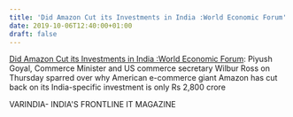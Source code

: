 ```yaml
---
title: 'Did Amazon Cut its Investments in India :World Economic Forum'
date: 2019-10-06T12:40:00+01:00
draft: false
---
```


[Did Amazon Cut its Investments in India :World Economic Forum](https://varindia.com/news/did-amazon-cut-its-investments-in-india-world-economic-forum#.XZnSpCrqzvo.blogger): Piyush Goyal, Commerce Minister and US commerce secretary Wilbur Ross on Thursday sparred over why American e-commerce giant Amazon has cut back on its India-specific investment is only Rs 2,800 crore  
  
VARINDIA- INDIA'S FRONTLINE IT MAGAZINE